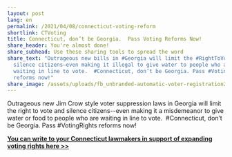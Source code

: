 ```yaml
---
layout: post
lang: en
permalink: /2021/04/08/connecticut-voting-reform
shortlink: CTVoting
title: Connecticut, don’t be Georgia.  Pass Voting Reforms Now!
share_header: You're almost done!
share_subhead: Use these sharing tools to spread the word
share_text: "Outrageous new bills in #Georgia will limit the #RightToVote and
  silence citizens—even making it illegal to give water to people who are
  waiting in line to vote.  #Connecticut, don’t be Georgia. Pass #VotingRights
  reforms now!"
share_image: /assets/uploads/fb_unbranded-automatic-voter-registration2.png
---
```

Outrageous new Jim Crow style voter suppression laws in Georgia will limit the right to vote and silence citizens--even making it a misdemeanor to give water or food to people who are waiting in line to vote.  #Connecticut, don’t be Georgia. Pass #VotingRights reforms now!

**[You can write to your Connecticut lawmakers in support of expanding voting rights here >>](< https://actionnetwork.org/letters/write-your-state-legislators-connecticut-dont-be-georgia-pass-voting-reforms-now>)**